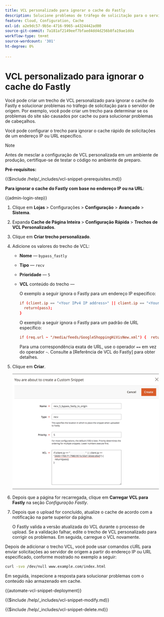 ```yaml
---
title: VCL personalizado para ignorar o cache do Fastly
description: Solucione problemas de tráfego de solicitação para o servidor de origem criando um trecho de VCL personalizado para ignorar o cache do Fastly.
feature: Cloud, Configuration, Cache
exl-id: a2e9dc57-9b5e-4716-9965-a4324442ad00
source-git-commit: 7a181af2149eef7bfaed4dd4d256b8fa19ae1dda
workflow-type: tm+mt
source-wordcount: '301'
ht-degree: 0%

---
```


# VCL personalizado para ignorar o cache do Fastly

Você pode criar um trecho de VCL personalizado para ignorar o cache do Fastly e solucionar problemas no tráfego de solicitação para o servidor de origem. Por exemplo, você pode criar um trecho para determinar se os problemas do site são causados por cache ou para solucionar problemas de cabeçalhos.

Você pode configurar o trecho para ignorar o cache rápido de solicitações de um endereço IP ou URL específico.

>[!NOTE]
>
>Antes de mesclar a configuração de VCL personalizada em um ambiente de produção, certifique-se de testar o código no ambiente de preparo.

**Pré-requisitos:**

{{$include /help/_includes/vcl-snippet-prerequisites.md}}

**Para ignorar o cache do Fastly com base no endereço IP ou na URL**:

{{admin-login-step}}

1. Clique em **Lojas** > Configurações > **Configuração** > **Avançado** > **Sistema**.

1. Expanda **Cache de Página Inteira** > **Configuração Rápida** > **Trechos de VCL Personalizados**.

1. Clique em **Criar trecho personalizado**.

1. Adicione os valores do trecho de VCL:

   - **Nome** — `bypass_fastly`

   - **Tipo** — `recv`

   - **Prioridade** — `5`

   - **VCL** conteúdo do trecho —

     O exemplo a seguir ignora o Fastly para um endereço IP específico:

     ```conf
     if (client.ip == "<Your IPv4 IP address>" || client.ip == "<Your IPv6 IP address>") {
       return(pass);
     }
     ```

     O exemplo a seguir ignora o Fastly para um padrão de URL específico:

     ```conf
     if (req.url ~ "/media/feeds/GoogleShoppingHiVisNew.xml") {  return (pass);}
     ```

     Para uma correspondência exata de URL, use o operador `==` em vez do operador `~`. Consulte a [Referência de VCL do Fastly] para obter detalhes.

1. Clique em **Criar**.

   ![Criar/Ignorar Fastly no trecho do VCL](/help/assets/cdn/fastly-create-bypass-snippet.png)

1. Depois que a página for recarregada, clique em **Carregar VCL para Fastly** na seção *Configuração Fastly*.

1. Depois que o upload for concluído, atualize o cache de acordo com a notificação na parte superior da página.

   O Fastly valida a versão atualizada do VCL durante o processo de upload. Se a validação falhar, edite o trecho de VCL personalizado para corrigir os problemas. Em seguida, carregue o VCL novamente.

Depois de adicionar o trecho VCL, você pode usar comandos cURL para enviar solicitações ao servidor de origem a partir do endereço IP ou URL especificado, conforme mostrado no exemplo a seguir:

```bash
curl -svo /dev/null www.example.com/index.html
```

Em seguida, inspecione a resposta para solucionar problemas com o conteúdo não armazenado em cache.

{{automate-vcl-snippet-deployment}}

{{$include /help/_includes/vcl-snippet-modify.md}}

{{$include /help/_includes/vcl-snippet-delete.md}}

<!--External link definitions-->

[Referência do Fastly VCL]: https://docs.fastly.com/vcl/
